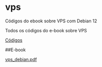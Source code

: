 # vps
Códigos do ebook sobre VPS com Debian 12

Todos os códigos do e-book sobre VPS

[Códigos](codigos.txt)

##E-book

[vps_debian.pdf](vps_debian.pdf)
